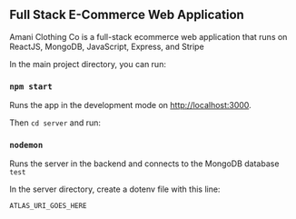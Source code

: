 ## Full Stack E-Commerce Web Application

Amani Clothing Co is a full-stack ecommerce web application that runs on ReactJS, MongoDB, JavaScript, Express, and Stripe



In the main project directory, you can run:

### `npm start`

Runs the app in the development mode on [http://localhost:3000](http://localhost:3000).

Then `cd server` and run:

### `nodemon`

Runs the server in the backend and connects to the MongoDB database  `test`

In the server directory, create a dotenv file with this line:

```
ATLAS_URI_GOES_HERE
```



